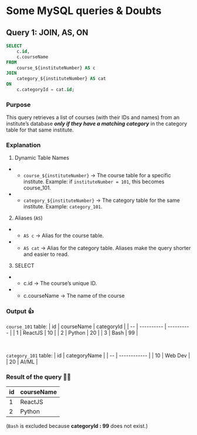 # Some MySQL queries & Doubts

## Query 1: JOIN, AS, ON

```sql
SELECT
    c.id,
    c.courseName
FROM
    course_${instituteNumber} AS c
JOIN
    category_${instituteNumber} AS cat
ON
    c.categoryId = cat.id;
```

### Purpose

This query retrieves a list of courses (with their IDs and names) from an institute’s database **_only if they have a matching category_** in the category table for that same institute.

### Explanation

1. Dynamic Table Names

- - `course_${instituteNumber}` → The course table for a specific institute.
    Example: if `instituteNumber = 101`, this becomes course_101.
- - `category_${instituteNumber}` → The category table for the same institute.
    Example: `category_101`.

2. Aliases (`AS`)

- - `AS c` → Alias for the course table.
- - `AS cat` → Alias for the category table.
    Aliases make the query shorter and easier to read.

3. SELECT

- - c.id → The course’s unique ID.
- - c.courseName → The name of the course

### Output 👍

`course_101` table:
| id | courseName | categoryId |
| -- | ---------- | ---------- |
| 1 | ReactJS | 10 |
| 2 | Python | 20 |
| 3 | Bash | 99 |

<br>

`category_101` table:
| id | categoryName |
| -- | ------------ |
| 10 | Web Dev |
| 20 | AI/ML |

### Result of the query 🏌️‍♂️

| id  | courseName |
| --- | ---------- |
| 1   | ReactJS    |
| 2   | Python     |

(`Bash` is excluded because **categoryId : 99** does not exist.)
